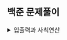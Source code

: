 ## 백준 문제풀이

<details>
<summary>입출력과 사칙연산</summary>
  
<div markdown="1">  
| |
|1. [hello World](https://github.com/uuuugi/beakjoon/blob/master/src/Hello%20World.c)|
|2. [we love kriii](https://github.com/uuuugi/beakjoon/blob/master/src/We%20love%20kriii.c)|

</div>
</details>

